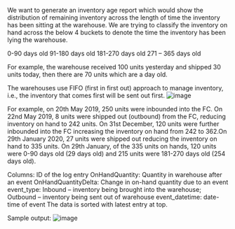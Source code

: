 We want to generate an inventory age report which would show the distribution of remaining inventory across the length of time the inventory has been sitting at the warehouse. We are trying to classify the inventory on hand across the below 4 buckets to denote the time the inventory has been lying the warehouse.

0-90 days old 
91-180 days old
181-270 days old
271 – 365 days old

For example, the warehouse received 100 units yesterday and shipped 30 units today, then there are 70 units which are a day old.

The warehouses use FIFO (first in first out) approach to manage inventory, i.e., the inventory that comes first will be sent out first. 
 ![image](https://user-images.githubusercontent.com/52318019/151066591-0c07425c-14f1-4f7a-81f1-d6cdee1e6662.png)


For example, on 20th May 2019, 250 units were inbounded into the FC. On 22nd May 2019, 8 units were shipped out (outbound) from the FC, reducing inventory on hand to 242 units. On 31st December, 120 units were further inbounded into the FC increasing the inventory on hand from 242 to 362.On 29th January 2020, 27 units were shipped out reducing the inventory on hand to 335 units.
On 29th January, of the 335 units on hands, 120 units were 0-90 days old (29 days old) and 215 units were 181-270 days old (254 days old).

 Columns:
ID of the log entry
OnHandQuantity: Quantity in warehouse after an event
OnHandQuantityDelta: Change in on-hand quantity due to an event
event_type: Inbound – inventory being brought into the warehouse; Outbound – inventory being sent out of warehouse
event_datetime: date- time of event
The data is sorted with latest entry at top.

Sample output:
![image](https://user-images.githubusercontent.com/52318019/151066564-fccdf3c0-ae2f-425f-aeb8-5e080a16ed6e.png)
